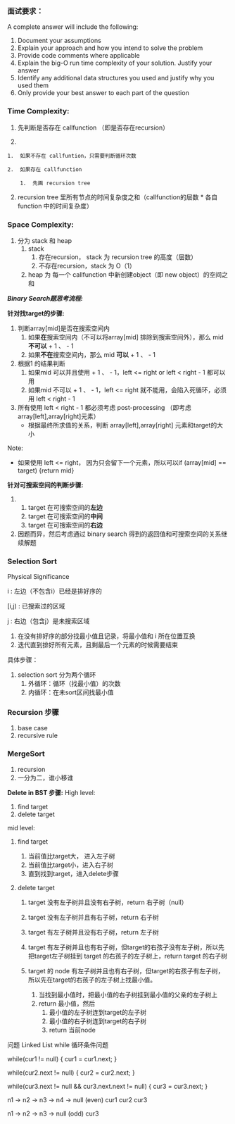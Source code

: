 ### 面试要求：

A complete answer will include the following:

1.  Document your assumptions
2.  Explain your approach and how you intend to solve the problem
3.  Provide code comments where applicable
4.  Explain the big-O run time complexity of your solution. Justify your answer
5.  Identify any additional data structures you used and justify why you used them
6.  Only provide your best answer to each part of the question



### Time Complexity:

1.  先判断是否存在 callfunction （即是否存在recursion）

2.  

    1.  如果不存在 callfuntion，只需要判断循环次数

    2.  如果存在 callfunction

        1.  先画 recursion tree
2.  recursion tree 里所有节点的时间复杂度之和（callfunction的层数 * 各自 function 中的时间复杂度）
        


### Space Complexity:

1.  分为 stack 和 heap
    1.  stack 
        1.  存在recursion， stack 为 recursion tree 的高度（层数）
        2.  不存在recursion，stack 为 O（1）
    2.  heap 为 每一个 callfunction 中新创建object（即 new object）的空间之和



***Binary Search题思考流程:***

**针对找target的步骤:**

1.  判断array[mid]是否在搜索空间内
    1.  如果**在**搜索空间内（不可以将array[mid] 排除到搜索空间外），那么 mid **不可以** + 1 、 - 1
    2.  如果**不在**搜索空间内，那么 mid **可以** + 1 、 - 1
2.  根据1 的结果判断
    1.  如果mid 可以并且使用 + 1 、 - 1，left <= right or left < right - 1 都可以用
    2.  如果mid 不可以 + 1 、 - 1，left <= right 就不能用，会陷入死循环，必须用 left < right - 1
3.  所有使用 left < right - 1 都必须考虑 post-processing （即考虑array[left],array[right]元素）
    +   根据最终所求值的关系，判断 array[left],array[right] 元素和target的大小

Note: 

+   如果使用 left <= right， 因为只会留下一个元素，所以可以if (array[mid] == target) {return mid}

**针对可搜索空间的判断步骤:**

1.  1.  target 在可搜索空间的**左边**
    2.  target 在可搜索空间的**中间**
    3.  target 在可搜索空间的**右边**
2.  因题而异，然后考虑通过 binary search 得到的返回值和可搜索空间的关系继续解题



### Selection Sort

Physical Significance

i : 左边（不包含i）已经是排好序的

[i,j) : 已搜索过的区域

j : 右边（包含j）是未搜索区域

1.  在没有排好序的部分找最小值且记录，将最小值和 i 所在位置互换
2.  迭代直到排好所有元素，且剩最后一个元素的时候需要结束

具体步骤：

1.  selection sort 分为两个循环
    1.  外循环：循环（找最小值）的次数
    2.  内循环：在未sort区间找最小值

### Recursion 步骤

1.  base case
2.  recursive rule

### MergeSort

1.  recursion
2.  一分为二，谁小移谁



**Delete in BST 步骤:**
High level:

1.  find target
2.  delete target	

mid level:

1.  find target

    1.  当前值比target大， 进入左子树
    2.  当前值比target小，进入右子树
    3.  直到找到target，进入delete步骤

2.  delete target

    1.  target 没有左子树并且没有右子树，return 右子树（null）

    2.  target 没有左子树并且有右子树，return 右子树

    3.  target 有左子树并且没有右子树，return 左子树

    4.  target 有左子树并且也有右子树，但target的右孩子没有左子树，所以先把target左子树挂到 target 的右孩子的左子树上，return target 的右子树

    5.  target 的 node 有左子树并且也有右子树，但target的右孩子有左子树，所以先在target的右孩子的左子树上找最小值。

        1.  当找到最小值时，把最小值的右子树挂到最小值的父亲的左子树上
        2.  return 最小值，然后
            1.  最小值的左子树连到target的左子树
            2.  最小值的右子树连到target的右子树
            3.  return 当前node

        

问题 Linked List  while 循环条件问题

while(cur1 != null) {
	cur1 = cur1.next;
}

while(cur2.next != null) {
	cur2 = cur2.next;
}

while(cur3.next != null && cur3.next.next != null) {
	cur3 = cur3.next;
}

n1 -> n2 -> n3 -> n4 -> null   (even)
		           cur1
                            cur2
                   cur3

n1 -> n2 -> n3 -> null  (odd)
        cur3         
